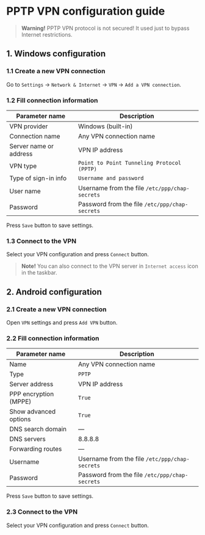# PPTP VPN configuration guide

> **Warning!** PPTP VPN protocol is not secured! It used just to bypass Internet restrictions.

## 1. Windows configuration
### 1.1 Create a new VPN connection
Go to `Settings` &rarr; `Network & Internet` &rarr; `VPN` &rarr; `Add a VPN connection`.

### 1.2 Fill connection information
| Parameter name         | Description                                    |
|------------------------|------------------------------------------------|
| VPN provider           | Windows (built-in)                             | 
| Connection name        | Any VPN connection name                        |
| Server name or address | VPN IP address                                 |
| VPN type               | `Point to Point Tunneling Protocol (PPTP)`     |
| Type of sign-in info   | `Username and password`                        |
| User name              | Username from the file `/etc/ppp/chap-secrets` |
| Password               | Password from the file `/etc/ppp/chap-secrets` |

Press `Save` button to save settings.

### 1.3 Connect to the VPN
Select your VPN configuration and press `Connect` button.
> **Note!** You can also connect to the VPN server in `Internet access` icon in the taskbar.

## 2. Android configuration
### 2.1 Create a new VPN connection
Open `VPN` settings and press `Add VPN` button.

### 2.2 Fill connection information
| Parameter name        | Description                                    |
|-----------------------|------------------------------------------------|
| Name                  | Any VPN connection name                        |
| Type                  | `PPTP`                                         |
| Server address        | VPN IP address                                 |
| PPP encryption (MPPE) | `True`                                         |
| Show advanced options | `True`                                         |
| DNS search domain     | &mdash;                                        |
| DNS servers           | 8.8.8.8                                        |
| Forwarding routes     | &mdash;                                        |
| Username              | Username from the file `/etc/ppp/chap-secrets` |
| Password              | Password from the file `/etc/ppp/chap-secrets` |

Press `Save` button to save settings.

### 2.3 Connect to the VPN
Select your VPN configuration and press `Connect` button.
